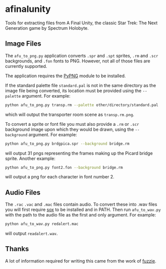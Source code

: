 # afinalunity

Tools for extracting files from A Final Unity, the classic Star Trek: The Next Generation game by Spectrum Holobyte.

## Image Files

The `afu_to_png.py` application converts `.spr` and `.spt` sprites, `.rm` and `.scr` backgrounds, and `.fon` fonts to PNG.
However, not all of those files are currently supported.

The application requires the [PyPNG](https://pythonhosted.org/pypng/) module to be installed.

If the standard palette file `standard.pal` is not in the same directory as the image
file being converted, its location must be provided using the `--palette` argument.
For example:
```sh
python afu_to_png.py transp.rm --palette other/directory/standard.pal
```
which will output the transporter room scene as `transp.rm.png`.

To convert a sprite or font file you must also provide a `.rm` or `.scr`
background image upon which they would be drawn, using the `--background` argument.
For example:
```sh
python afu_to_png.py brdgpica.spr --background bridge.rm
```
will output 31 pngs representing the frames making up the Picard bridge sprite.
Another example:
```sh
python afu_to_png.py font2.fon --background bridge.rm
```
will output a png for each character in font number 2.


## Audio Files

The `.rac` `.vac` and `.mac` files contain audio.
To convert these into .wav files you will first require [sox](http://sox.sourceforge.net) to be installed
and in PATH.
Then run `afu_to_wav.py` with the path to the audio file as the first and only argument.
For example:
```sh
python afu_to_wav.py redalert.mac
```
will output `readalert.wav`.

## Thanks

A lot of information required for writing this came from
the work of [fuzzie](https://github.com/fuzzie/unity).

